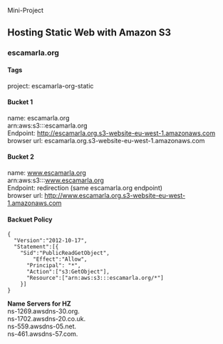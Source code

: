 Mini-Project  
## Hosting Static Web with Amazon S3

### escamarla.org

#### Tags
project: escamarla-org-static

#### Bucket 1
name: escamarla.org  
arn:aws:s3:::escamarla.org  
Endpoint: http://escamarla.org.s3-website-eu-west-1.amazonaws.com  
browser url: escamarla.org.s3-website-eu-west-1.amazonaws.com  

#### Bucket 2
name: www.escamarla.org  
arn:aws:s3:::www.escamarla.org  
Endpoint:  redirection (same escamarla.org endpoint)  
browser url: http://www.escamarla.org.s3-website-eu-west-1.amazonaws.com  

#### Backuet Policy
```
{
  "Version":"2012-10-17",
  "Statement":[{
	"Sid":"PublicReadGetObject",
        "Effect":"Allow",
	  "Principal": "*",
      "Action":["s3:GetObject"],
      "Resource":["arn:aws:s3:::escamarla.org/*"]
    }]
}
```

**Name Servers for HZ**  
ns-1269.awsdns-30.org.  
ns-1702.awsdns-20.co.uk.  
ns-559.awsdns-05.net.  
ns-461.awsdns-57.com.  
